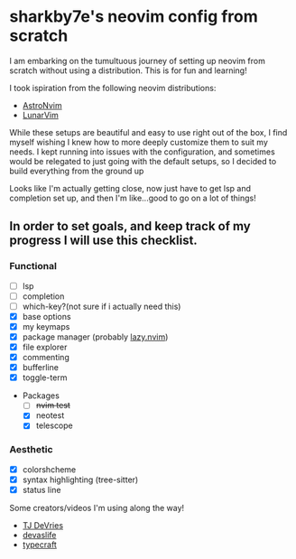 # sharkby7e's neovim config from scratch 
I am embarking on the tumultuous journey of setting up neovim from scratch without using a distribution. This is for fun and learning!

I took ispiration from the following neovim distributions:
 - [AstroNvim](https://astronvim.com/)
 - [LunarVim](https://www.lunarvim.org/)

 While these setups are beautiful and easy to use right out of the box, I find myself wishing I knew how to 
 more deeply customize them to suit my needs. I kept running into issues with the configuration, 
 and sometimes would be relegated to just going with the default setups, so I decided to build
 everything from the ground up

 Looks like I'm actually getting close, now just have to get lsp and completion set up, and then I'm like...good to go on a lot of things!

## In order to set goals, and keep track of my progress I will use this checklist.
### Functional
 - [ ] lsp
 - [ ] completion
 - [ ] which-key?(not sure if i actually need this)
 - [x] base options
 - [x] my keymaps
 - [x] package manager (probably [lazy.nvim](https://github.com/folke/lazy.nvim))
 - [x] file explorer
 - [x] commenting
 - [x] bufferline
 - [x] toggle-term
 - Packages
   - [ ] ~~nvim test~~
   - [x] neotest
   - [x] telescope

###  Aesthetic
 - [x] colorshcheme 
 - [x] syntax highlighting (tree-sitter)
 - [x] status line

Some creators/videos I'm using along the way!
 - [TJ DeVries](https://www.youtube.com/watch?v=stqUbv-5u2s&t=650s)
 - [devaslife](https://www.youtube.com/watch?v=ajmK0ZNcM4Q&t=715s)
 - [typecraft](https://www.youtube.com/watch?v=J9yqSdvAKXY&t=110s)
